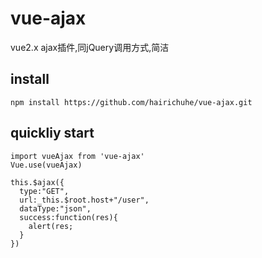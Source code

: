 # vue-ajax
vue2.x ajax插件,同jQuery调用方式,简洁

## install
```
npm install https://github.com/hairichuhe/vue-ajax.git
```

## quickliy start
```
import vueAjax from 'vue-ajax'
Vue.use(vueAjax)

this.$ajax({
  type:"GET",
  url:_this.$root.host+"/user",
  dataType:"json",
  success:function(res){
    alert(res;
  }
})
```
